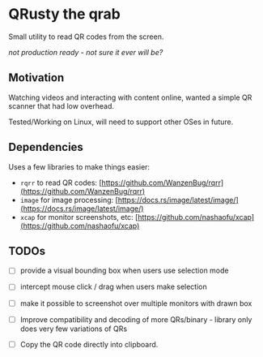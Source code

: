 # QRusty the qrab

Small utility to read QR codes from the screen.

_not production ready - not sure it ever will be?_


## Motivation

Watching videos and interacting with content online, wanted a simple QR scanner
that had low overhead.

Tested/Working on Linux, will need to support other OSes in future.


## Dependencies

Uses a few libraries to make things easier:

- `rqrr` to read QR codes: [https://github.com/WanzenBug/rqrr](https://github.com/WanzenBug/rqrr)
- `image` for image processing: [https://docs.rs/image/latest/image/](https://docs.rs/image/latest/image/)
- `xcap` for monitor screenshots, etc: [https://github.com/nashaofu/xcap](https://github.com/nashaofu/xcap)


## TODOs

- [ ] provide a visual bounding box when users use selection mode
- [ ] intercept mouse click / drag when users make selection
- [ ] make it possible to screenshot over multiple monitors with drawn box
- [ ] Improve compatibility and decoding of more QRs/binary - library only does very few variations of QRs
- [ ] Copy the QR code directly into clipboard.

